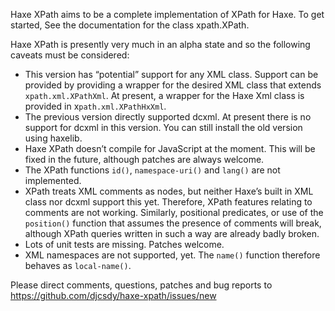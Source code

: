 
Haxe XPath aims to be a complete implementation of XPath for Haxe.
To get started, See the documentation for the class xpath.XPath.

Haxe XPath is presently very much in an alpha state and so the
following caveats must be considered:

 * This version has “potential” support for any XML class.
   Support can be provided by providing a wrapper for the desired
   XML class that extends `xpath.xml.XPathXml`. At present, a wrapper
   for the Haxe Xml class is provided in x`path.xml.XPathHxXml`.
 * The previous version directly supported dcxml. At present there
   is no support for dcxml in this version. You can still install
   the old version using haxelib.
 * Haxe XPath doesn’t compile for JavaScript at the moment. This
   will be fixed in the future, although patches are always
   welcome.
 * The XPath functions `id()`, `namespace-uri()` and `lang()` are not
   implemented.
 * XPath treats XML comments as nodes, but neither Haxe’s built in
   XML class nor dcxml support this yet. Therefore, XPath features
   relating to comments are not working. Similarly, positional
   predicates, or use of the `position()` function that assumes the
   presence of comments will break, although XPath queries written
   in such a way are already badly broken.
 * Lots of unit tests are missing. Patches welcome.
 * XML namespaces are not supported, yet. The `name()` function
   therefore behaves as `local-name()`.

Please direct comments, questions, patches and bug reports to
https://github.com/djcsdy/haxe-xpath/issues/new
